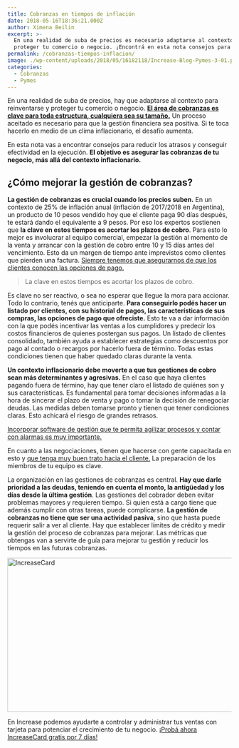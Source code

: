 ```yaml
---
title: Cobranzas en tiempos de inflación
date: 2018-05-16T18:36:21.000Z
author: Ximena Beilin
excerpt: >-
  En una realidad de suba de precios es necesario adaptarse al contexto para
  proteger tu comercio o negocio. ¡Encontrá en esta nota consejos para lograrlo!
permalink: /cobranzas-tiempos-inflacion/
image: ./wp-content/uploads/2018/05/16182118/Increase-Blog-Pymes-3-01.png
categories:
  - Cobranzas
  - Pymes
---
```

<span style="font-weight: 400;">En una realidad de suba de precios, hay que adaptarse al contexto para reinventarse y proteger tu comercio o negocio. <a href="https://www.increasecard.com/cobranzas-5-consejos-tu-negocio/"><strong>El área de cobranzas es clave para toda estructura, cualquiera sea su tamaño.</strong></a> Un proceso aceitado es necesario para que la gestión financiera sea positiva. Si te toca hacerlo en medio de un clima inflacionario, el desafío aumenta.</span>

<span style="font-weight: 400;">En esta nota vas a encontrar consejos para reducir los atrasos y conseguir efectividad en la ejecución. <strong>El objetivo es asegurar las cobranzas de tu negocio, más allá del contexto inflacionario.</strong></span>

## ¿Cómo mejorar la gestión de cobranzas?

**L**<span style="font-weight: 400;"><strong>a gestión de cobranzas es crucial cuando los precios suben.</strong> En un contexto de 25% de inflación anual (inflación de 2017/2018 en Argentina), un producto de 10 pesos vendido hoy que el cliente paga 90 días después, te estará dando el equivalente a 9 pesos. Por eso los expertos sostienen que <strong>la clave en estos tiempos es acortar los plazos de cobro</strong>. Para esto lo mejor es involucrar al equipo comercial, empezar la gestión al momento de la venta y arrancar con la gestión de cobro entre 10 y 15 días antes del vencimiento. Esto da un margen de tiempo ante imprevistos como clientes que pierden una factura. <a href="https://www.increasecard.com/opciones-cobrar-con-tarjeta/">Siempre tenemos que asegurarnos de que los clientes conocen las opciones de pago.</a></span>

> <span style="font-weight: 400;">La clave en estos tiempos es acortar los plazos de cobro.</span>

<span style="font-weight: 400;">Es clave no ser reactivo, o sea no esperar que llegue la mora para accionar. Todo lo contrario, tenés que anticiparte. <strong>Para conseguirlo podés hacer un listado por clientes, con su historial de pagos, las características de sus compras, las opciones de pago que ofreciste.</strong> Esto te va a dar información con la que podés incentivar las ventas a los cumplidores y predecir los costos financieros de quienes postergan sus pagos. Un listado de clientes consolidado, también ayuda a establecer estrategias como descuentos por pago al contado o recargos por hacerlo fuera de término. Todas estas condiciones tienen que haber quedado claras durante la venta.</span>

<span style="font-weight: 400;"><strong>Un contexto inflacionario debe moverte a que tus gestiones de cobro sean más determinantes y agresivas.</strong> En el caso que haya clientes pagando fuera de término, hay que tener claro el listado de quiénes son y sus características. Es fundamental para tomar decisiones informadas a la hora de sincerar el plazo de venta y pago o tomar la decisión de renegociar deudas. Las medidas deben tomarse pronto y tienen que tener condiciones claras. Esto achicará el riesgo de grandes retrasos.</span>

<span style="font-weight: 400;"><a href="https://www.increasecard.com/controla-tus-ventas-tarjeta-increasecard/">Incorporar software de gestión que te permita agilizar procesos y contar con alarmas es muy importante.</a> </span>

<span style="font-weight: 400;">En cuanto a las negociaciones, tienen que hacerse con gente capacitada en esto y <a href="https://www.increasecard.com/como-mejorar-la-atencion-al-cliente-de-nuestro-negocio-o-empresa/">que tenga muy buen trato hacia el cliente.</a> La preparación de los miembros de tu equipo es clave.</span>

<span style="font-weight: 400;">La organización en las gestiones de cobranzas es central. <strong>Hay que darle prioridad a las deudas, teniendo en cuenta el monto, la antigüedad y los días desde la última gestión</strong>. Las gestiones del cobrador deben evitar problemas mayores y requieren tiempo. Si quien está a cargo tiene que además cumplir con otras tareas, puede complicarse. <strong>La gestión de cobranzas no tiene que ser una actividad pasiva</strong>, sino que hasta puede requerir salir a ver al cliente. Hay que establecer límites de crédito y medir la gestión del proceso de cobranzas para mejorar. Las métricas que obtengas van a servirte de guía para mejorar tu gestión y reducir los tiempos en las futuras cobranzas.</span>

[<img class="aligncenter wp-image-2937 size-full" src="https://d1nzec96y7u1ro.cloudfront.net/wp-content/uploads/2018/02/04133256/Banner.png" alt="IncreaseCard" width="1001" height="345" srcset="https://d1nzec96y7u1ro.cloudfront.net/wp-content/uploads/2018/02/04133256/Banner.png 1001w, https://d1nzec96y7u1ro.cloudfront.net/wp-content/uploads/2018/02/04133256/Banner-300x103.png 300w, https://d1nzec96y7u1ro.cloudfront.net/wp-content/uploads/2018/02/04133256/Banner-768x265.png 768w" sizes="(max-width: 1001px) 100vw, 1001px" />](https://goo.gl/fv4L3r)

En Increase podemos ayudarte a controlar y administrar tus ventas con tarjeta para potenciar el crecimiento de tu negocio. [¡Probá ahora IncreaseCard gratis por 7 días!](https://goo.gl/fv4L3r)
